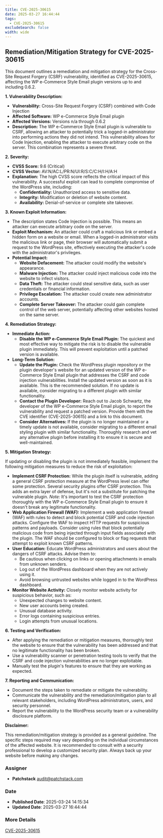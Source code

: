 ```yaml
---
title: CVE-2025-30615
date: 2025-03-27 16:44:44
tags:
  - CVE-2025-30615
excludeSearch: false
width: wide
---
```


## Remediation/Mitigation Strategy for CVE-2025-30615

This document outlines a remediation and mitigation strategy for the Cross-Site Request Forgery (CSRF) vulnerability, identified as CVE-2025-30615, affecting the WP e-Commerce Style Email plugin versions up to and including 0.6.2.

**1. Vulnerability Description:**

*   **Vulnerability:** Cross-Site Request Forgery (CSRF) combined with Code Injection
*   **Affected Software:** WP e-Commerce Style Email plugin
*   **Affected Versions:**  Versions n/a through 0.6.2
*   **Description:**  The WP e-Commerce Style Email plugin is vulnerable to CSRF, allowing an attacker to potentially trick a logged-in administrator into performing actions they did not intend.  This vulnerability allows for Code Injection, enabling the attacker to execute arbitrary code on the server. This combination represents a severe threat.

**2. Severity:**

*   **CVSS Score:** 9.6 (Critical)
*   **CVSS Vector:** AV:N/AC:L/PR:N/UI:R/S:C/C:H/I:H/A:H
*   **Explanation:** The high CVSS score reflects the critical impact of this vulnerability. A successful exploit can lead to complete compromise of the WordPress site, including:
    *   **Confidentiality:**  Unauthorized access to sensitive data.
    *   **Integrity:** Modification or deletion of website content.
    *   **Availability:**  Denial-of-service or complete site takeover.

**3. Known Exploit Information:**

*   The description states Code Injection is possible. This means an attacker can execute arbitrary code on the server.
*   **Exploit Mechanism:**  An attacker could craft a malicious link or embed a hidden form on a website or email.  When a logged-in administrator visits the malicious link or page, their browser will automatically submit a request to the WordPress site, effectively executing the attacker's code with the administrator's privileges.
*   **Potential Impact:**
    *   **Website Defacement:**  The attacker could modify the website's appearance.
    *   **Malware Injection:**  The attacker could inject malicious code into the website to infect visitors.
    *   **Data Theft:** The attacker could steal sensitive data, such as user credentials or financial information.
    *   **Privilege Escalation:** The attacker could create new administrator accounts.
    *   **Complete Server Takeover:** The attacker could gain complete control of the web server, potentially affecting other websites hosted on the same server.

**4. Remediation Strategy:**

*   **Immediate Action:**
    *   **Disable the WP e-Commerce Style Email Plugin:**  The quickest and most effective way to mitigate the risk is to disable the vulnerable plugin immediately.  This will prevent exploitation until a patched version is available.
*   **Long-Term Solution:**
    *   **Update the Plugin:** Check the WordPress plugin repository or the plugin developer's website for an updated version of the WP e-Commerce Style Email plugin that addresses the CSRF and code injection vulnerabilities.  Install the updated version as soon as it is available.  This is the recommended solution.  If no update is available, consider migrating to a different plugin with similar functionality.
    *   **Contact the Plugin Developer:** Reach out to Jacob Schwartz, the developer of the WP e-Commerce Style Email plugin, to report the vulnerability and request a patched version.  Provide them with the CVE identifier (CVE-2025-30615) and a link to this document.
    *   **Consider Alternatives:**  If the plugin is no longer maintained or a timely update is not available, consider migrating to a different email styling plugin with similar functionality.  Thoroughly research and vet any alternative plugin before installing it to ensure it is secure and well-maintained.

**5. Mitigation Strategy:**

If updating or disabling the plugin is not immediately feasible, implement the following mitigation measures to reduce the risk of exploitation:

*   **Implement CSRF Protection:** While the plugin itself is vulnerable, adding a general CSRF protection measure at the WordPress level can offer some protection. Several security plugins offer CSRF protection.  This adds an extra layer of defense, but it's not a substitute for patching the vulnerable plugin.  *Note:* It's important to test the CSRF protection thoroughly with the WP e-Commerce Style Email plugin to ensure it doesn't break any legitimate functionality.
*   **Web Application Firewall (WAF):**  Implement a web application firewall (WAF) with rules to detect and block potential CSRF and code injection attacks.  Configure the WAF to inspect HTTP requests for suspicious patterns and payloads. Consider using rules that block potentially malicious code from being injected through input fields associated with the plugin.  The WAF should be configured to block or flag requests that attempt to exploit known CSRF patterns.
*   **User Education:** Educate WordPress administrators and users about the dangers of CSRF attacks.  Advise them to:
    *   Be cautious when clicking on links or opening attachments in emails from unknown senders.
    *   Log out of the WordPress dashboard when they are not actively using it.
    *   Avoid browsing untrusted websites while logged in to the WordPress dashboard.
*   **Monitor Website Activity:** Closely monitor website activity for suspicious behavior, such as:
    *   Unexpected changes to website content.
    *   New user accounts being created.
    *   Unusual database activity.
    *   Error logs containing suspicious entries.
    *   Login attempts from unusual locations.

**6. Testing and Verification:**

*   After applying the remediation or mitigation measures, thoroughly test the website to ensure that the vulnerability has been addressed and that no legitimate functionality has been broken.
*   Use a vulnerability scanner or penetration testing tools to verify that the CSRF and code injection vulnerabilities are no longer exploitable.
*   Manually test the plugin's features to ensure that they are working as expected.

**7. Reporting and Communication:**

*   Document the steps taken to remediate or mitigate the vulnerability.
*   Communicate the vulnerability and the remediation/mitigation plan to all relevant stakeholders, including WordPress administrators, users, and security personnel.
*   Report the vulnerability to the WordPress security team or a vulnerability disclosure platform.

**Disclaimer:**

This remediation/mitigation strategy is provided as a general guideline. The specific steps required may vary depending on the individual circumstances of the affected website.  It is recommended to consult with a security professional to develop a customized security plan.  Always back up your website before making any changes.

### Assigner
- **Patchstack** <audit@patchstack.com>

### Date
- **Published Date**: 2025-03-24 14:15:34
- **Updated Date**: 2025-03-27 16:44:44

### More Details
[CVE-2025-30615](https://www.cvedetails.com/cve/CVE-2025-30615)